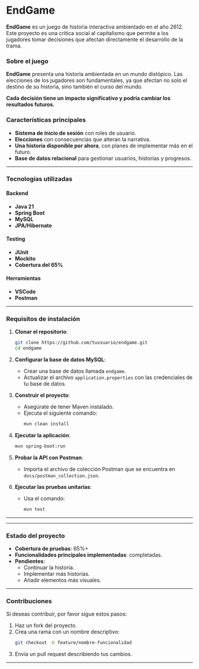 # EndGame

**EndGame** es un juego de historia interactiva ambientado en el año 2612. Este proyecto es una crítica social al capitalismo que permite a los jugadores tomar decisiones que afectan directamente el desarrollo de la trama.

### Sobre el juego

**EndGame** presenta una historia ambientada en un mundo distópico. Las elecciones de los jugadores son fundamentales, ya que afectan no solo el destino de su historia, sino también el curso del mundo.

**Cada decisión tiene un impacto significativo y podría cambiar los resultados futuros.**

### Características principales

- **Sistema de inicio de sesión** con roles de usuario.
- **Elecciones** con consecuencias que alteran la narrativa.
- **Una historia disponible por ahora**, con planes de implementar más en el futuro.
- **Base de datos relacional** para gestionar usuarios, historias y progresos.

---

### Tecnologías utilizadas

#### Backend
- **Java 21**
- **Spring Boot**
- **MySQL**
- **JPA/Hibernate**

#### Testing
- **JUnit**
- **Mockito**
- **Cobertura del 65%**

#### Herramientas
- **VSCode**
- **Postman**

---

### Requisitos de instalación

1. **Clonar el repositorio**:
   ```bash
   git clone https://github.com/tuusuario/endgame.git
   cd endgame
   ```

2. **Configurar la base de datos MySQL**:
   - Crear una base de datos llamada `endgame`.
   - Actualizar el archivo `application.properties` con las credenciales de tu base de datos.

3. **Construir el proyecto**:
   - Asegúrate de tener Maven instalado.
   - Ejecuta el siguiente comando:
     ```bash
     mvn clean install
     ```

4. **Ejecutar la aplicación**:
   ```bash
   mvn spring-boot:run
   ```

5. **Probar la API con Postman**:
   - Importa el archivo de colección Postman que se encuentra en `docs/postman_collection.json`.

6. **Ejecutar las pruebas unitarias**:
   - Usa el comando:
     ```bash
     mvn test
     ```

---


---

### Estado del proyecto

- **Cobertura de pruebas**: 65%+
- **Funcionalidades principales implementadas**: completadas.
- **Pendientes**:
  - Continuar la historia.
  - Implementar más historias.
  - Añadir elementos más visuales.

---

### Contribuciones

Si deseas contribuir, por favor sigue estos pasos:

1. Haz un fork del proyecto.
2. Crea una rama con un nombre descriptivo:
   ```bash
   git checkout -b feature/nombre-funcionalidad
   ```
3. Envía un pull request describiendo tus cambios.

---




